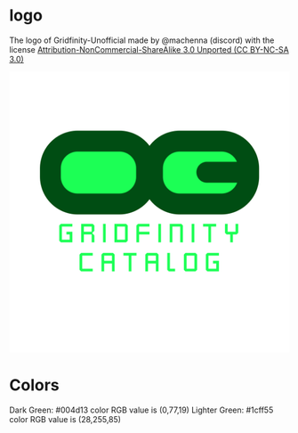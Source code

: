 # logo
The logo of Gridfinity-Unofficial made by @machenna (discord) with the license <a href="https://creativecommons.org/licenses/by-nc-sa/3.0/" target="_blank" rel="noopener noreferrer">Attribution-NonCommercial-ShareAlike 3.0 Unported (CC BY-NC-SA 3.0) </a>

![alt text](https://github.com/gridfinity-unofficial/logo/blob/main/gf_temp_logo.svg)

# Colors
Dark Green: \#004d13 color RGB value is (0,77,19)
Lighter Green: \#1cff55 color RGB value is (28,255,85)
